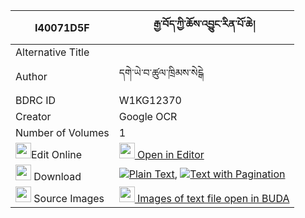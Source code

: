 |I40071D5F|རྒྱ་བོད་ཀྱི་ཆོས་འབྱུང་རིན་པོ་ཆེ། 
| --- | --- 
|Alternative Title |
|Author| དགེ་ཡེ་བ་ཚུལ་ཁྲིམས་སེངྒེ
|BDRC ID | W1KG12370
|Creator | Google OCR
|Number of Volumes| 1
|<img width="25" src="https://img.icons8.com/color/25/000000/edit-property.png">Edit Online| [<img width="25" src="https://avatars.githubusercontent.com/u/45091458?s=200&v=4"> Open in Editor](http://editor.openpecha.org/I40071D5F)
|<img width="25" src="https://img.icons8.com/fluent/48/000000/download-2.png"/>  Download | [![](https://img.icons8.com/color/20/000000/txt.png)Plain Text](https://github.com/Openpecha/I40071D5F/releases/download/v1/gyabo_kyi_chojung_rinpoche_plain_I40071D5F.zip), [![](https://img.icons8.com/color/20/000000/txt.png)Text with Pagination](https://github.com/Openpecha/I40071D5F/releases/download/v1/gyabo_kyi_chojung_rinpoche_pages_I40071D5F.zip)
|<img width="25" src="https://img.icons8.com/plasticine/100/000000/pictures-folder.png"/>  Source Images | [<img width="25" src="https://library.bdrc.io/icons/BUDA-small.svg"> Images of text file open in BUDA](https://library.bdrc.io/show/bdr:W1KG12370)